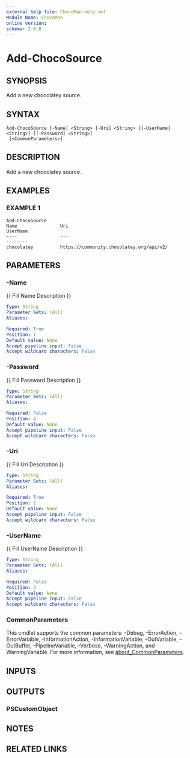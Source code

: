 ```yaml
---
external help file: ChocoMan-help.xml
Module Name: ChocoMan
online version:
schema: 2.0.0
---
```


# Add-ChocoSource

## SYNOPSIS
Add a new chocolatey source.

## SYNTAX

```
Add-ChocoSource [-Name] <String> [-Uri] <String> [[-UserName] <String>] [[-Password] <String>]
 [<CommonParameters>]
```

## DESCRIPTION
Add a new chocolatey source.

## EXAMPLES

### EXAMPLE 1
```
Add-ChocoSource
Name                Uri                                                 UserName
----                ---                                                 --------
chocolatey          https://community.chocolatey.org/api/v2/
```

## PARAMETERS

### -Name
{{ Fill Name Description }}

```yaml
Type: String
Parameter Sets: (All)
Aliases:

Required: True
Position: 1
Default value: None
Accept pipeline input: False
Accept wildcard characters: False
```

### -Password
{{ Fill Password Description }}

```yaml
Type: String
Parameter Sets: (All)
Aliases:

Required: False
Position: 4
Default value: None
Accept pipeline input: False
Accept wildcard characters: False
```

### -Uri
{{ Fill Uri Description }}

```yaml
Type: String
Parameter Sets: (All)
Aliases:

Required: True
Position: 2
Default value: None
Accept pipeline input: False
Accept wildcard characters: False
```

### -UserName
{{ Fill UserName Description }}

```yaml
Type: String
Parameter Sets: (All)
Aliases:

Required: False
Position: 3
Default value: None
Accept pipeline input: False
Accept wildcard characters: False
```

### CommonParameters
This cmdlet supports the common parameters: -Debug, -ErrorAction, -ErrorVariable, -InformationAction, -InformationVariable, -OutVariable, -OutBuffer, -PipelineVariable, -Verbose, -WarningAction, and -WarningVariable. For more information, see [about_CommonParameters](http://go.microsoft.com/fwlink/?LinkID=113216).

## INPUTS

## OUTPUTS

### PSCustomObject
## NOTES

## RELATED LINKS
